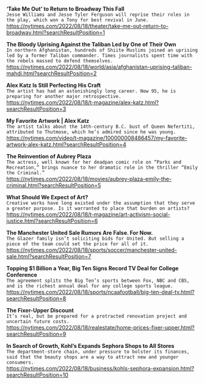 **‘Take Me Out’ to Return to Broadway This Fall**\
`Jesse Williams and Jesse Tyler Ferguson will reprise their roles in the play, which won a Tony for best revival in June.`\
https://nytimes.com/2022/08/18/theater/take-me-out-return-to-broadway.html?searchResultPosition=1

**The Bloody Uprising Against the Taliban Led by One of Their Own**\
`In northern Afghanistan, hundreds of Shiite Muslims joined an uprising led by a former Taliban commander. Times journalists spent time with the rebels massed to defend themselves.`\
https://nytimes.com/2022/08/18/world/asia/afghanistan-uprising-taliban-mahdi.html?searchResultPosition=2

**Alex Katz Is Still Perfecting His Craft**\
`The artist has had an astonishingly long career. Now 95, he is preparing for another major retrospective.`\
https://nytimes.com/2022/08/18/t-magazine/alex-katz.html?searchResultPosition=3

**My Favorite Artwork | Alex Katz**\
`The artist talks about the 14th-century B.C. bust of Queen Nefertiti, attributed to Thutmose, which he’s admired since he was young.`\
https://nytimes.com/video/t-magazine/100000008486457/my-favorite-artwork-alex-katz.html?searchResultPosition=4

**The Reinvention of Aubrey Plaza**\
`The actress, well known for her deadpan comic role on “Parks and Recreation,” brings nuance to her dramatic role in the thriller “Emily the Criminal.”`\
https://nytimes.com/2022/08/18/movies/aubrey-plaza-emily-the-criminal.html?searchResultPosition=5

**What Should We Expect of Art?**\
`Creative works have long existed under the assumption that they serve a greater purpose. Is it warranted to place that burden on artists?`\
https://nytimes.com/2022/08/18/t-magazine/art-activism-social-justice.html?searchResultPosition=6

**The Manchester United Sale Rumors Are False. For Now.**\
`The Glazer family isn’t soliciting bids for United. But selling a piece of the team could set the price for all of it.`\
https://nytimes.com/2022/08/18/sports/soccer/manchester-united-sale.html?searchResultPosition=7

**Topping $1 Billion a Year, Big Ten Signs Record TV Deal for College Conference**\
`The agreement splits the Big Ten’s sports between Fox, NBC and CBS, and is the richest annual deal for any college sports league.`\
https://nytimes.com/2022/08/18/sports/ncaafootball/big-ten-deal-tv.html?searchResultPosition=8

**The Fixer-Upper Discount**\
`It’s real, but be prepared for a protracted renovation project and uncertain future costs.`\
https://nytimes.com/2022/08/18/realestate/home-prices-fixer-upper.html?searchResultPosition=9

**In Search of Growth, Kohl’s Expands Sephora Shops to All Stores**\
`The department-store chain, under pressure to bolster its finances, said that the beauty shops are a way to attract new and younger consumers.`\
https://nytimes.com/2022/08/18/business/kohls-sephora-expansion.html?searchResultPosition=10

